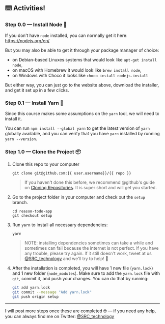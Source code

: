 ## ⌨️ Activities!

### Step 0.0 — Install Node 🚀

If you don't have `node` installed, you can normally get it here: https://nodejs.org/en/

But you may also be able to get it through your package manager of choice:

* on Debian-based Linuxes systems that would look like `apt-get install node`,
* on macOS with Homebrew it would look like `brew install node`,
* on Windows with Choco it looks like `choco install nodejs.install`

But either way, you can just go to the website above, download the installer, and get it set up in a few clicks.

### Step 0.1 — Install Yarn 🧶

Since this course makes some assumptions on the `yarn` tool, we will need to install it.

You can run `npm install --global yarn` to get the latest version of `yarn` globally available, and you
can verify that you have `yarn` installed by running `yarn --version`.

### Step 1.0 — Clone the Project 📦

1. Clone this repo to your computer

   ```
   git clone git@github.com:{{ user.username}}/{{ repo }}
   ```
   
   > If you haven't done this before, we recommend @github's guide on [Cloning Repositories](https://help.github.com/en/articles/cloning-a-repository). It is super short and will get you started.

2. Go to the project folder in your computer and check out the `setup` branch. 

   ```
   cd reason-todo-app
   git checkout setup
   ```

2. Run `yarn` to install all necessary dependencies:
   
   ```
   yarn
   ```

   > NOTE: installing dependencies sometimes can take a while and sometimes can fail because the internet is not perfect. If you have any trouble, please try again. If it still doesn't work, tweet at us [@SRC_technology](https://twitter.com/SRC_technology) and we'll try to help! 🙏

3. After the installation is completed, you will have 1 new file (`yarn.lock`) and 1 new folder (`node_modules`). Make sure to add the `yarn.lock` file with `git`, commit it, and push your changes. You can do that by running:

   ```sh
   git add yarn.lock
   git commit --message "Add yarn.lock"
   git push origin setup
   ```

----

I will post more steps once these are completed 🤓 — if you need any help, you can always find me on Twitter: [@SRC_technology](https://twitter.com/SRC_technology)
